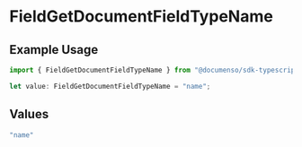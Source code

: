 # FieldGetDocumentFieldTypeName

## Example Usage

```typescript
import { FieldGetDocumentFieldTypeName } from "@documenso/sdk-typescript/models/operations";

let value: FieldGetDocumentFieldTypeName = "name";
```

## Values

```typescript
"name"
```